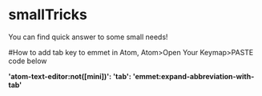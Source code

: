 # smallTricks
You can find quick answer to some small needs!

#How to add tab key to emmet in Atom,
Atom>Open Your Keymap>PASTE code below<b/>

'atom-text-editor:not([mini])':
  'tab': 'emmet:expand-abbreviation-with-tab'
